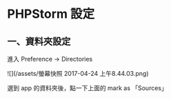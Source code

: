 # PHPStorm 設定



## 一、資料夾設定

進入 Preference -&gt; Directories

 ![](/assets/螢幕快照 2017-04-24 上午8.44.03.png)

選到 app 的資料夾後，點一下上面的 mark as 「Sources」





